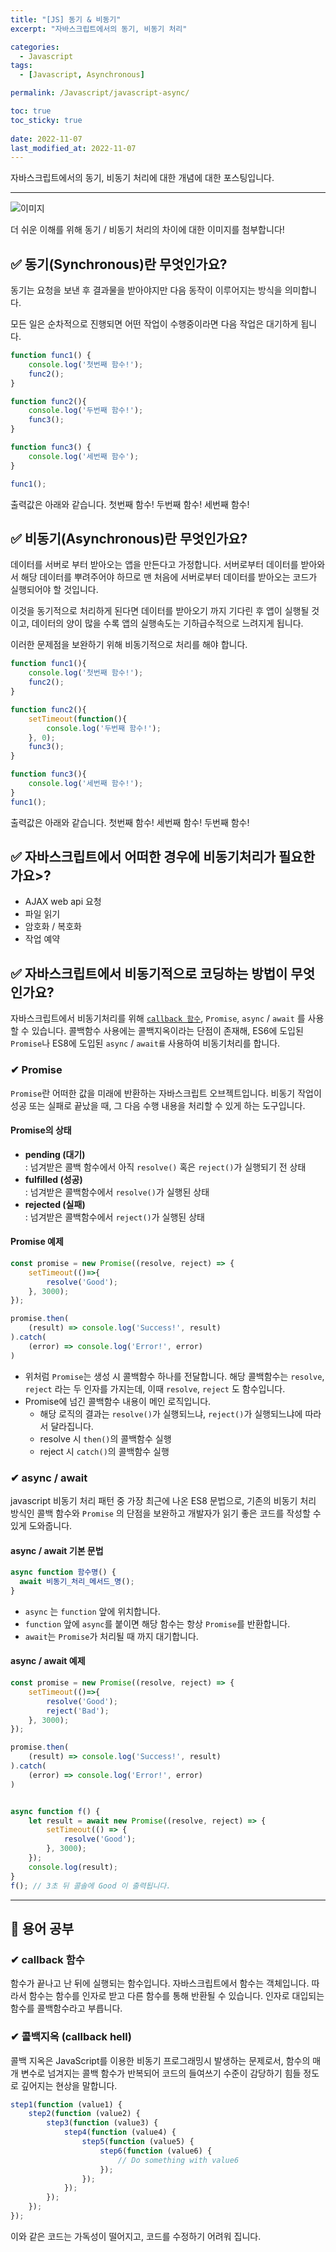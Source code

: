 ```yaml
---
title: "[JS] 동기 & 비동기"
excerpt: "자바스크립트에서의 동기, 비동기 처리"

categories:
  - Javascript
tags:
  - [Javascript, Asynchronous]

permalink: /Javascript/javascript-async/

toc: true
toc_sticky: true
 
date: 2022-11-07
last_modified_at: 2022-11-07
---
```

자바스크립트에서의 동기, 비동기 처리에 대한 개념에 대한 포스팅입니다.

***

![이미지](https://i.imgur.com/hh3Mawr.png)

더 쉬운 이해를 위해 동기 / 비동기 처리의 차이에 대한 이미지를 첨부합니다!

## ✅ 동기(Synchronous)란 무엇인가요?
동기는 요청을 보낸 후 결과물을 받아야지만 다음 동작이 이루어지는 방식을 의미합니다.

모든 일은 순차적으로 진행되면 어떤 작업이 수행중이라면 다음 작업은 대기하게 됩니다.
```javascript
function func1() {
    console.log('첫번째 함수!');
    func2();
}

function func2(){
    console.log('두번째 함수!');
    func3();
}

function func3() {
    console.log('세번째 함수');
}

func1();
```
출력값은 아래와 같습니다.
첫번째 함수!
두번째 함수!
세번째 함수!

## ✅ 비동기(Asynchronous)란 무엇인가요?
데이터를 서버로 부터 받아오는 앱을 만든다고 가정합니다. 서버로부터 데이터를 받아와서 해당 데이터를 뿌려주어야 하므로 맨 처음에 서버로부터 데이터를 받아오는 코드가 실행되어야 할 것입니다.

이것을 동기적으로 처리하게 된다면 데이터를 받아오기 까지 기다린 후 앱이 실행될 것이고, 데이터의 양이 많을 수록 앱의 실행속도는 기하급수적으로 느려지게 됩니다.

이러한 문제점을 보완하기 위해 비동기적으로 처리를 해야 합니다.

```javascript
function func1(){
    console.log('첫번째 함수!');
    func2();
}

function func2(){
    setTimeout(function(){
        console.log('두번째 함수!');
    }, 0);
    func3();
}

function func3(){
    console.log('세번째 함수!');
}
func1();
```
출력값은 아래와 같습니다.
첫번째 함수!
세번째 함수!
두번째 함수!

## ✅ 자바스크립트에서 어떠한 경우에 비동기처리가 필요한가요>?
- AJAX web api 요청
- 파일 읽기
- 암호화 / 복호화
- 작업 예약

## ✅ 자바스크립트에서 비동기적으로 코딩하는 방법이 무엇인가요?
자바스크립트에서 비동기처리를 위해 [`callback 함수`](#callback-함수), `Promise`, `async` / `await` 를 사용할 수 있습니다.
콜백함수 사용에는 콜백지옥이라는 단점이 존재해, ES6에 도입된 `Promise`나 ES8에 도입된  `async` / `await를` 사용하여 비동기처리를 합니다.

### ✔ Promise
`Promise`란 어떠한 값을 미래에 반환하는 자바스크립트 오브젝트입니다.
비동기 작업이 성공 또는 실패로 끝났을 때, 그 다음 수행 내용을 처리할 수 있게 하는 도구입니다.

#### Promise의 상태
- **pending (대기)**<br/>
: 넘겨받은 콜백 함수에서 아직 `resolve()` 혹은 `reject()`가 실행되기 전 상태
- **fulfilled (성공)**<br/>
: 넘겨받은 콜백함수에서 `resolve()`가 실행된 상태
- **rejected (실패)**<br/>
: 넘겨받은 콜백함수에서 `reject()`가 실행된 상태

#### Promise 예제
```javascript
const promise = new Promise((resolve, reject) => {
    setTimeout(()=>{
        resolve('Good');
    }, 3000);
});

promise.then(
    (result) => console.log('Success!', result)
).catch(
    (error) => console.log('Error!', error)
)
```
- 위처럼 `Promise`는 생성 시 콜백함수 하나를 전달합니다. 해당 콜백함수는 `resolve`, `reject` 라는 두 인자를 가지는데, 이때 `resolve`, `reject` 도 함수입니다.
- Promise에 넘긴 콜백함수 내용이 메인 로직입니다.
    - 해당 로직의 결과는 `resolve()`가 실행되느냐, `reject()`가 실행되느냐에 따라서 달라집니다.
    - resolve 시 `then()`의 콜백함수 실행
    - reject 시 `catch()`의 콜백함수 실행

### ✔ async / await
javascript 비동기 처리 패턴 중 가장 최근에 나온 ES8 문법으로, 기존의 비동기 처리 방식인 콜백 함수와 `Promise` 의 단점을 보완하고 개발자가 읽기 좋은 코드를 작성할 수 있게 도와줍니다.
#### async / await 기본 문법
```javascript
async function 함수명() {
  await 비동기_처리_메서드_명();
}
```
- `async` 는 `function` 앞에 위치합니다.
- `function` 앞에 `async`를 붙이면 해당 함수는 항상 `Promise`를 반환합니다.
- `await`는 `Promise`가 처리될 때 까지 대기합니다.
#### async / await 예제
```javascript
const promise = new Promise((resolve, reject) => {
    setTimeout(()=>{
        resolve('Good');
        reject('Bad');
    }, 3000);
});

promise.then(
    (result) => console.log('Success!', result)
).catch(
    (error) => console.log('Error!', error)
)


async function f() {
    let result = await new Promise((resolve, reject) => {
        setTimeout(() => {
            resolve('Good');
        }, 3000);
    });
    console.log(result);
}
f(); // 3초 뒤 콜솔에 Good 이 출력됩니다.
```
***
## 📕 용어 공부
### ✔ callback 함수
함수가 끝나고 난 뒤에 실행되는 함수입니다. 자바스크립트에서 함수는 객체입니다. 따라서 함수는 함수를 인자로 받고 다른 함수를 통해 반환될 수 있습니다. 인자로 대입되는 함수를 콜백함수라고 부릅니다.
### ✔ 콜백지옥 (callback hell)
콜백 지옥은 JavaScript를 이용한 비동기 프로그래밍시 발생하는 문제로서, 함수의 매개 변수로 넘겨지는 콜백 함수가 반복되어 코드의 들여쓰기 수준이 감당하기 힘들 정도로 깊어지는 현상을 말합니다.
```javascript
step1(function (value1) {
    step2(function (value2) {
        step3(function (value3) {
            step4(function (value4) {
                step5(function (value5) {
                    step6(function (value6) {
                        // Do something with value6
                    });
                });
            });
        });
    });
});
```
이와 같은 코드는 가독성이 떨어지고, 코드를 수정하기 어려워 집니다.
